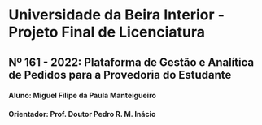 # Universidade da Beira Interior - Projeto Final de Licenciatura
## Nº 161 - 2022: Plataforma de Gestão e Analítica de Pedidos para a Provedoria do Estudante

#### Aluno: Miguel Filipe da Paula Manteigueiro

#### Orientador: Prof. Doutor Pedro R. M. Inácio
